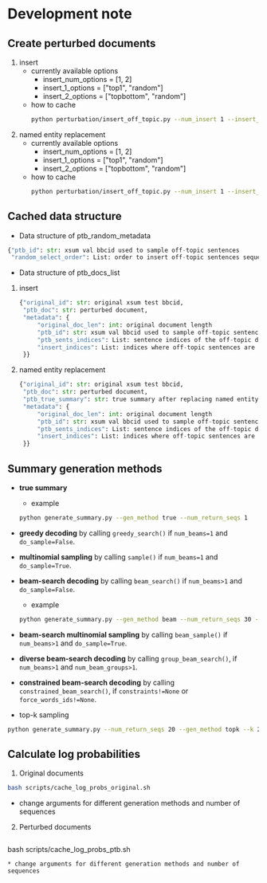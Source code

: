 # Development note

## Create perturbed documents
1. insert
   * currently available options
     * insert_num_options = [1, 2]
     * insert_1_options = ["top1", "random"]
     * insert_2_options = ["topbottom", "random"]
   * how to cache
        ``` bash
        python perturbation/insert_off_topic.py --num_insert 1 --insert_position top1
        ```
2. named entity replacement
   * currently available options
     * insert_num_options = [1, 2]
     * insert_1_options = ["top1", "random"]
     * insert_2_options = ["topbottom", "random"]
   * how to cache
        ``` bash
        python perturbation/insert_off_topic.py --num_insert 1 --insert_position top1
        ```

## Cached data structure
* Data structure of ptb_random_metadata
``` python
{"ptb_id": str: xsum val bbcid used to sample off-topic sentences
 "random_select_order": List: order to insert off-topic sentences sequentially}
```

* Data structure of ptb_docs_list
1. insert
    ``` python
    {"original_id": str: original xsum test bbcid,
     "ptb_doc": str: perturbed document,
     "metadata": {
         "original_doc_len": int: original document length
         "ptb_id": str: xsum val bbcid used to sample off-topic sentences
         "ptb_sents_indices": List: sentence indices of the off-topic document
         "insert_indices": List: indices where off-topic sentences are inserted to the original document
     }}
    ```
2. named entity replacement
    ``` python
    {"original_id": str: original xsum test bbcid,
     "ptb_doc": str: perturbed document,
     "ptb_true_summary": str: true summary after replacing named entity,
     "metadata": {
         "original_doc_len": int: original document length
         "ptb_id": str: xsum val bbcid used to sample off-topic sentences
         "ptb_sents_indices": List: sentence indices of the off-topic document
         "insert_indices": List: indices where off-topic sentences are inserted to the original document
     }}
    ```

## Summary generation methods
* **true summary**
  * example
  ``` bash
  python generate_summary.py --gen_method true --num_return_seqs 1
  ```
* **greedy decoding** by calling `greedy_search()` if `num_beams=1` and `do_sample=False`.
* **multinomial sampling** by calling `sample()` if `num_beams=1` and `do_sample=True`.
* **beam-search decoding** by calling `beam_search()` if `num_beams>1` and `do_sample=False`.
  * example
  ``` bash
  python generate_summary.py --gen_method beam --num_return_seqs 30 --num_beams 30 
  ```
* **beam-search multinomial sampling** by calling `beam_sample()` if `num_beams>1` and `do_sample=True`.
* **diverse beam-search decoding** by calling `group_beam_search()`, if `num_beams>1` and `num_beam_groups>1`.
* **constrained beam-search decoding** by calling `constrained_beam_search()`, if `constraints!=None` or `force_words_ids!=None`.

* top-k sampling
```bash
python generate_summary.py --num_return_seqs 20 --gen_method topk --k 20 
```

## Calculate log probabilities
1. Original documents
  ```bash
  bash scripts/cache_log_probs_original.sh
  ```
  * change arguments for different generation methods and number of sequences
2. Perturbed documents
   ```bash
  bash scripts/cache_log_probs_ptb.sh
  ```
  * change arguments for different generation methods and number of sequences